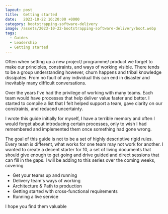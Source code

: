 ```yaml
---
layout: post
title:  Getting started
date:   2023-10-22 16:20:00 +0000
category: bootstrapping-software-delivery
image: /assets/2023-10-22-bootstrapping-software-delivery/boot.webp
tags:
  - Guides
  - Leadership
  - Getting started
---
```


Often when setting up a new project/ programme/ product we forget to make our principles, constraints, and ways of working visible. There tends to be a group understanding however, churn happens and tribal knowledge dissipates. From no fault of any individual this can end in disaster and inevitably many difficult conversations.

<!--more-->

Over the years I’ve had the privilege of working with many teams. Each team would have processes that help deliver value faster and better. I started to compile a list that I felt helped support a team, gave clarity on our constraints, and reduced uncertainty.

I wrote this guide initially for myself, I have a terrible memory and often I would forget about introducing certain processes, only to wish I had remembered and implemented them once something had gone wrong.

The goal of this guide is not to be a set of highly descriptive rigid rules. Every team is different, what works for one team may not work for another. I wanted to create a decent starter for 10, a set of living documents that should give enough to get going and drive guided and direct sessions that can fill in the gaps.
I will be adding to this series over the coming weeks, covering

* Get your teams up and running
* Delivery team's ways of working
* Architecture & Path to production
* Getting started with cross-functional requirements
* Running a live service

I hope you find them valuable

